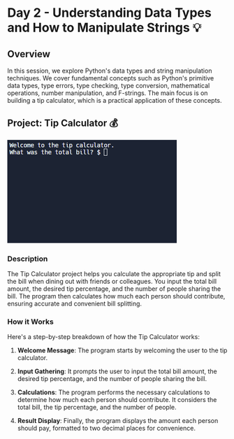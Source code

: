# Day 2 - Understanding Data Types and How to Manipulate Strings 💡

## Overview

In this session, we explore Python's data types and string manipulation techniques. We cover fundamental concepts such as Python's primitive data types, type errors, type checking, type conversion, mathematical operations, number manipulation, and F-strings. The main focus is on building a tip calculator, which is a practical application of these concepts.

## Project: Tip Calculator 💰
![day02](https://github.com/hasn20/100-Days-of-Python/blob/main/Day%202/day_2.gif)



### Description

The Tip Calculator project helps you calculate the appropriate tip and split the bill when dining out with friends or colleagues. You input the total bill amount, the desired tip percentage, and the number of people sharing the bill. The program then calculates how much each person should contribute, ensuring accurate and convenient bill splitting.

### How it Works

Here's a step-by-step breakdown of how the Tip Calculator works:

1. **Welcome Message**: The program starts by welcoming the user to the tip calculator.

2. **Input Gathering**: It prompts the user to input the total bill amount, the desired tip percentage, and the number of people sharing the bill.

3. **Calculations**: The program performs the necessary calculations to determine how much each person should contribute. It considers the total bill, the tip percentage, and the number of people.

4. **Result Display**: Finally, the program displays the amount each person should pay, formatted to two decimal places for convenience.

